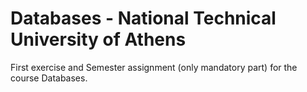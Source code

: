# Databases - National Technical University of Athens
First exercise and Semester assignment (only mandatory part) for the course Databases.
